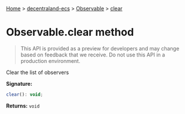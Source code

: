 [Home](./index) &gt; [decentraland-ecs](./decentraland-ecs.md) &gt; [Observable](./decentraland-ecs.observable.md) &gt; [clear](./decentraland-ecs.observable.clear.md)

# Observable.clear method

> This API is provided as a preview for developers and may change based on feedback that we receive. Do not use this API in a production environment.

Clear the list of observers

**Signature:**
```javascript
clear(): void;
```
**Returns:** `void`

